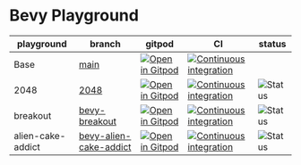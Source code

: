 # Bevy Playground

|playground|branch|gitpod|CI|status|
|--|--|--|--|--|
|Base|[main](https://github.com/vleue/bevy_playground)|[![Open in Gitpod](https://gitpod.io/button/open-in-gitpod.svg)](https://gitpod.io/#https://github.com/vleue/bevy_playground)|[![Continuous integration](https://github.com/vleue/bevy_playground/actions/workflows/ci.yml/badge.svg?branch=main)](https://github.com/vleue/bevy_playground/actions/workflows/ci.yml)||
|2048|[2048](https://github.com/vleue/bevy_playground/tree/2048)|[![Open in Gitpod](https://gitpod.io/button/open-in-gitpod.svg)](https://gitpod.io/#https://github.com/vleue/bevy_playground/tree/2048)|[![Continuous integration](https://github.com/vleue/bevy_playground/actions/workflows/ci.yml/badge.svg?branch=2048)](https://github.com/vleue/bevy_playground/actions/workflows/ci.yml)|![Status](https://img.shields.io/badge/WIP-orange.svg?style=flat)|
|breakout|[bevy-breakout](https://github.com/vleue/bevy_playground/tree/bevy-breakout)|[![Open in Gitpod](https://gitpod.io/button/open-in-gitpod.svg)](https://gitpod.io/#https://github.com/vleue/bevy_playground/tree/bevy-breakout)|[![Continuous integration](https://github.com/vleue/bevy_playground/actions/workflows/ci.yml/badge.svg?branch=bevy-breakout)](https://github.com/vleue/bevy_playground/actions/workflows/ci.yml)|![Status](https://img.shields.io/badge/Ready-brightgreen.svg?style=flat)|
|alien-cake-addict|[bevy-alien-cake-addict](https://github.com/vleue/bevy_playground/tree/bevy-alien-cake-addict)|[![Open in Gitpod](https://gitpod.io/button/open-in-gitpod.svg)](https://gitpod.io/#https://github.com/vleue/bevy_playground/tree/bevy-alien-cake-addict)|[![Continuous integration](https://github.com/vleue/bevy_playground/actions/workflows/ci.yml/badge.svg?branch=bevy-alien-cake-addict)](https://github.com/vleue/bevy_playground/actions/workflows/ci.yml)|![Status](https://img.shields.io/badge/Ready-brightgreen.svg?style=flat)|
